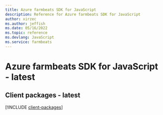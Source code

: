 ```yaml
---
title: Azure farmbeats SDK for JavaScript
description: Reference for Azure farmbeats SDK for JavaScript
author: xirzec
ms.author: jeffish
ms.date: 05/16/2022
ms.topic: reference
ms.devlang: JavaScript
ms.service: farmbeats
---
```

# Azure farmbeats SDK for JavaScript - latest
## Client packages - latest
[!INCLUDE [client-packages](farmbeats-client-index.md)]

